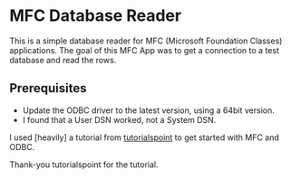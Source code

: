 # MFC Database Reader
This is a simple database reader for MFC (Microsoft Foundation Classes) applications. 
The goal of this MFC App was to get a connection to a test database and read the rows.

## Prerequisites
* Update the ODBC driver to the latest version, using a 64bit version.
* I found that a User DSN worked, not a System DSN.

I used [heavily] a tutorial from [tutorialspoint](https://www.tutorialspoint.com/mfc/mfc_database_classes.htm) 
to get started with MFC and ODBC.

Thank-you tutorialspoint for the tutorial.